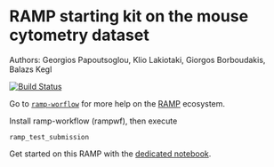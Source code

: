 # RAMP starting kit on the mouse cytometry dataset

Authors: Georgios Papoutsoglou, Klio Lakiotaki, Giorgos Borboudakis, Balazs Kegl

[![Build Status](https://travis-ci.org/ramp-kits/mouse_cytometry.svg?branch=master)](https://travis-ci.org/ramp-kits/mouse_cytometry)

Go to [`ramp-worflow`](https://github.com/paris-saclay-cds/ramp-workflow) for more help on the [RAMP](http:www.ramp.studio) ecosystem.

Install ramp-workflow (rampwf), then execute

```
ramp_test_submission
```

Get started on this RAMP with the [dedicated notebook](mouse_cytometry_starting_kit.ipynb).
